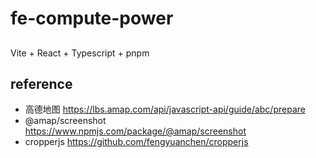 # fe-compute-power

##

Vite + React + Typescript + pnpm

## reference

- 高德地图 https://lbs.amap.com/api/javascript-api/guide/abc/prepare
- @amap/screenshot https://www.npmjs.com/package/@amap/screenshot
- cropperjs https://github.com/fengyuanchen/cropperjs
